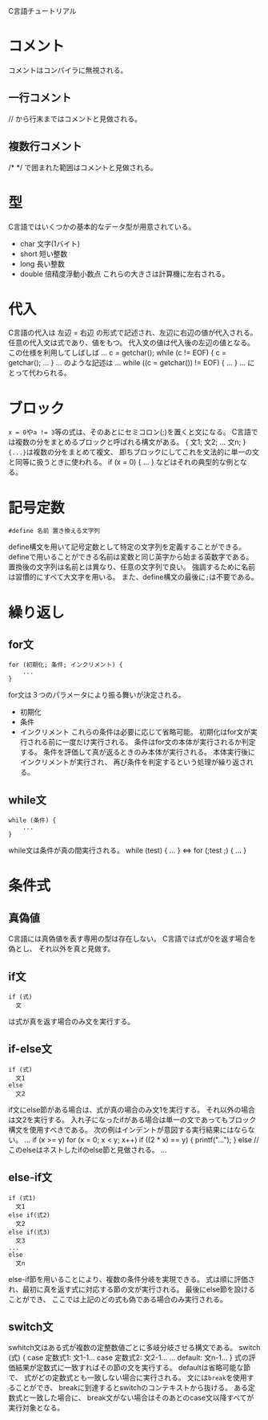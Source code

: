 C言語チュートリアル

# コメント
コメントはコンパイラに無視される。
## 一行コメント
//
から行末まではコメントと見做される。
## 複数行コメント
/* */
で囲まれた範囲はコメントと見做される。

# 型
C言語ではいくつかの基本的なデータ型が用意されている。
- char 文字(1バイト)
- short 短い整数
- long 長い整数
- double 倍精度浮動小数点
これらの大きさは計算機に左右される。

# 代入
C言語の代入は
    左辺 = 右辺
の形式で記述され、左辺に右辺の値が代入される。
任意の代入文は式であり、値をもつ。
代入文の値は代入後の左辺の値となる。
この仕様を利用してしばしば
    ...
    c = getchar();
    while (c != EOF) {
        c = getchar();
        ...
    }
    ...
のような記述は
    ...
    while ((c = getchar()) != EOF) {
        ...
    }
    ...
にとって代わられる。

# ブロック
`x = 0`や`a != 3`等の式は、そのあとにセミコロン(;)を置くと文になる。
C言語では複数の分をまとめるブロックと呼ばれる構文がある。
    {
        文1;
        文2;
        ...
        文n;
    }
`{...}`は複数の分をまとめて複文、
即ちブロックにしてこれを文法的に単一の文と同等に扱うときに使われる。
    if (x = 0) {
      ... 
    }
などはそれの典型的な例となる。

# 記号定数
    #define 名前 置き換える文字列
define構文を用いて記号定数として特定の文字列を定義することができる。
defineで用いることができる名前は変数と同じ英字から始まる英数字である。
置換後の文字列は名前とは異なり、任意の文字列で良い。
強調するために名前は習慣的にすべて大文字を用いる。
また、define構文の最後に`;`は不要である。

# 繰り返し
## for文
    for (初期化; 条件; インクリメント) { 
        ...
    }
for文は３つのパラメータにより振る舞いが決定される。
- 初期化
- 条件
- インクリメント
これらの条件は必要に応じて省略可能。
初期化はfor文が実行される前に一度だけ実行される。
条件はfor文の本体が実行されるか判定する。
条件を評価して真が返るときのみ本体が実行される。
本体実行後にインクリメントが実行され、
再び条件を判定するという処理が繰り返される。

## while文
    while (条件) {
        ...
    }
while文は条件が真の間実行される。
    while (test) { ...  }
    <=> for (;test ;) { ... }

# 条件式
## 真偽値
C言語には真偽値を表す専用の型は存在しない。
C言語では式が0を返す場合を偽とし、
それ以外を真と見做す。
## if文
    if (式)
      文
は式が真を返す場合のみ文を実行する。
## if-else文
    if (式)
      文1
    else
      文2
if文にelse節がある場合は、式が真の場合のみ文1を実行する。
それ以外の場合は文2を実行する。
入れ子になったifがある場合は単一の文であってもブロック構文を使用すべきである。
次の例はインデントが意図する実行結果にはならない。
      ...
    if (x >= y)
      for (x = 0; x < y; x++)
        if ((2 * x) == y) {
            printf("...");
        }
    else    // このelseはネストしたifのelse節と見做される。
      ...
## else-if文
    if (式1)
      文1
    else if(式2)
      文2
    else if(式3)
      文3
    ...
    else
      文n
else-if節を用いることにより、複数の条件分岐を実現できる。
式は順に評価され、最初に真を返す式に対応する節の文が実行される。
最後にelse節を設けることができ、
ここでは上記のどの式も偽である場合のみ実行される。
## switch文
swhitch文はある式が複数の定整数値ごとに多岐分岐させる構文である。
    switch (式) {
        case 定数式1: 文1-1...
        case 定数式2: 文2-1...
          ...
        default: 文n-1...
    }
式の評価結果が定数式に一致すればその節の文を実行する。
defaultは省略可能な節で、
式がどの定数式とも一致しない場合に実行される。
文には`break`を使用することができ、
breakに到達するとswitchのコンテキストから抜ける。
ある定数式と一致した場合に、
break文がない場合はそのあとのcase文以降すべてが実行対象となる。

